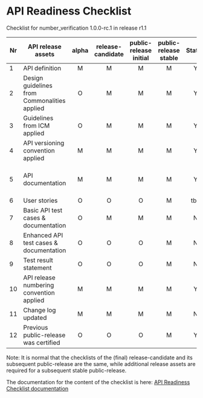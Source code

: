 # API Readiness Checklist

Checklist for number_verification 1.0.0-rc.1 in release r1.1

| Nr | API release assets  | alpha | release-candidate |  public-release<br>initial | public-release<br> stable | Status | Comments |
|----|----------------------------------------------|:-----:|:-----------------:|:-------:|:------:|:----:|:----:|
|  1 | API definition                               |   M   |         M         |    M    |    M   |   Y   | [link](/code/API_definitions/number_verification.yaml) |
|  2 | Design guidelines from Commonalities applied |   O   |         M         |    M    |    M   |  Y    |      |
|  3 | Guidelines from ICM applied                  |   O   |         M         |    M    |    M   |   Y   |      |
|  4 | API versioning convention applied            |   M   |         M         |    M    |    M   |   Y   |      |
|  5 | API documentation                            |   M   |         M         |    M    |    M   |   Y   | Embed documentation into API spec - [link](/code/API_definitions/number_verification.yaml)  |
|  6 | User stories                                 |   O   |         O         |    O    |    M   |   tbd   | [PR #129](https://github.com/camaraproject/NumberVerification/pull/129/files) |
|  7 | Basic API test cases & documentation         |   O   |         M         |    M    |    M   |   N   | link |
|  8 | Enhanced API test cases & documentation      |   O   |         O         |    O    |    M   |   N   | link |
|  9 | Test result statement                        |   O   |         O         |    O    |    M   |   N   | link |
| 10 | API release numbering convention applied     |   M   |         M         |    M    |    M   |   Y   |      |
| 11 | Change log updated                           |   M   |         M         |    M    |    M   |   N   | [link](/CHANGELOG.md) |
| 12 | Previous public-release was certified        |   O   |         O         |    O    |    M   |   Y   |      |




Note: It is normal that the checklists of the (final) release-candidate and its subsequent public-release are the same, while additional release assets are required for a subsequent stable public-release.

The documentation for the content of the checklist is here: [API Readiness Checklist documentation](https://wiki.camaraproject.org/x/AgAVAQ#APIReleaseProcess-APIreadinesschecklist)
